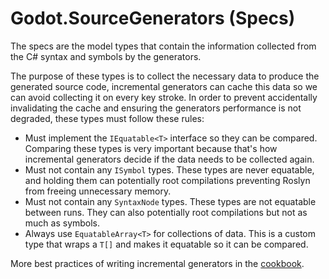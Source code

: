 # Godot.SourceGenerators (Specs)

The specs are the model types that contain the information collected from the C# syntax and symbols by the generators.

The purpose of these types is to collect the necessary data to produce the generated source code, incremental generators can cache this data so we can avoid collecting it on every key stroke. In order to prevent accidentally invalidating the cache and ensuring the generators performance is not degraded, these types must follow these rules:

- Must implement the `IEquatable<T>` interface so they can be compared. Comparing these types is very important because that's how incremental generators decide if the data needs to be collected again.
- Must not contain any `ISymbol` types. These types are never equatable, and holding them can potentially root compilations preventing Roslyn from freeing unnecessary memory.
- Must not contain any `SyntaxNode` types. These types are not equatable between runs. They can also potentially root compilations but not as much as symbols.
- Always use `EquatableArray<T>` for collections of data. This is a custom type that wraps a `T[]` and makes it equatable so it can be compared.

More best practices of writing incremental generators in the [cookbook](https://github.com/dotnet/roslyn/blob/main/docs/features/incremental-generators.cookbook.md).
